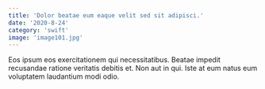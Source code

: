 ```yaml
---
title: 'Dolor beatae eum eaque velit sed sit adipisci.'
date: '2020-8-24'
category: 'swift'
image: 'image101.jpg'
---
```


Eos ipsum eos exercitationem qui necessitatibus. Beatae impedit recusandae ratione veritatis debitis et. Non aut in qui. Iste at eum natus eum voluptatem laudantium modi odio.
